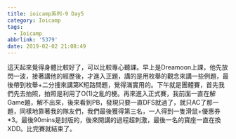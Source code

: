 ```yaml
---
title: ioicamp系列-9 Day5
category: Ioicamp
tags:
  - Ioicamp
abbrlink: '5379'
date: 2019-02-02 21:08:49
---
```

這天起來覺得身體比較好了，可以比較專心聽課。早上是Dreamoon上課，他先放閃一波，接著講他的經歷後，才進入正題，講的是用枚舉的觀念來講一些例題，最後帶到枚舉+二分搜來講第K短路問題，覺得滿實用的。下午就是團體賽，首先我們先去拍照，拍照是利用了O(1)之亂的梗。再來進入正式賽，我前面一直在解Game題，解不出來，後來看到PB，發現只要一直DFS就過了，就只AC了那一題，同樣地靠著我的隊友們，我們最後獲得第三名，一人得到一隻滑鼠+優惠券*3。最後90mins是封版的，後來開講的過程超刺激，最後一名的寶座一直在換XDD。比完賽就結束了。